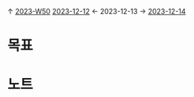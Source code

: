 
↑ [2023-W50](2023-W50.md)
[2023-12-12](2023-12-12.md) ← 2023-12-13 → [2023-12-14](2023-12-14.md)


# 목표



# 노트




